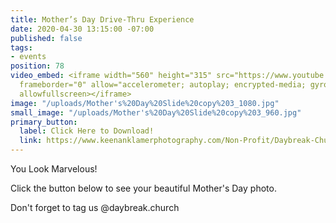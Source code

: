 ```yaml
---
title: Mother’s Day Drive-Thru Experience
date: 2020-04-30 13:15:00 -07:00
published: false
tags:
- events
position: 78
video_embed: <iframe width="560" height="315" src="https://www.youtube.com/embed/ba6OJU1s4iw"
  frameborder="0" allow="accelerometer; autoplay; encrypted-media; gyroscope; picture-in-picture"
  allowfullscreen></iframe>
image: "/uploads/Mother's%20Day%20Slide%20copy%203_1080.jpg"
small_image: "/uploads/Mother's%20Day%20Slide%20copy%203_960.jpg"
primary_button:
  label: Click Here to Download!
  link: https://www.keenanklamerphotography.com/Non-Profit/Daybreak-Church/Mothers-Day-2020/
---
```


You Look Marvelous!

Click the button below to see your beautiful Mother's Day photo. 

Don't forget to tag us @daybreak.church